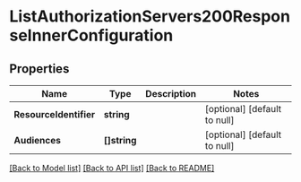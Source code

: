 # ListAuthorizationServers200ResponseInnerConfiguration

## Properties
Name | Type | Description | Notes
------------ | ------------- | ------------- | -------------
**ResourceIdentifier** | **string** |  | [optional] [default to null]
**Audiences** | **[]string** |  | [optional] [default to null]

[[Back to Model list]](../README.md#documentation-for-models) [[Back to API list]](../README.md#documentation-for-api-endpoints) [[Back to README]](../README.md)

